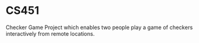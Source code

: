 # CS451
Checker Game Project which enables two people play a game of checkers interactively from remote locations.
